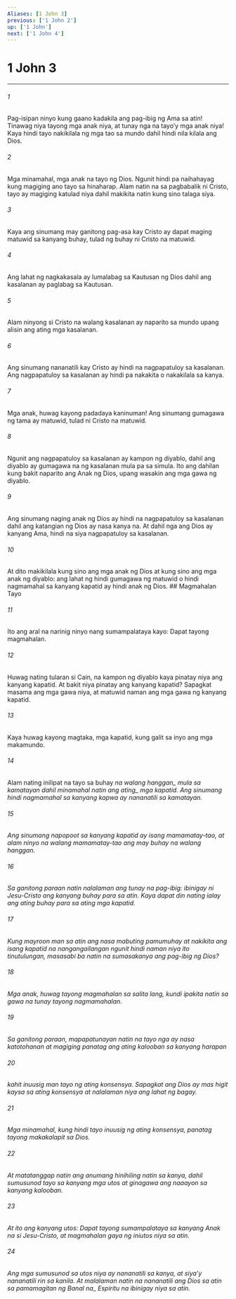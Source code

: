 ```yaml
---
Aliases: [1 John 3]
previous: ['1 John 2']
up: ['1 John']
next: ['1 John 4']
---
```

# 1 John 3

***






















###### 1 










Pag-isipan ninyo kung gaano kadakila ang pag-ibig ng Ama sa atin! Tinawag niya tayong mga anak niya, at tunay nga na tayoʼy mga anak niya! Kaya hindi tayo nakikilala ng mga tao sa mundo dahil hindi nila kilala ang Dios. 





















###### 2 










Mga minamahal, mga anak na tayo ng Dios. Ngunit hindi pa naihahayag kung magiging ano tayo sa hinaharap. Alam natin na sa pagbabalik ni Cristo, tayo ay magiging katulad niya dahil makikita natin kung sino talaga siya. 





















###### 3 










Kaya ang sinumang may ganitong pag-asa kay Cristo ay dapat maging matuwid sa kanyang buhay, tulad ng buhay ni Cristo na matuwid. 





















###### 4 










Ang lahat ng nagkakasala ay lumalabag sa Kautusan ng Dios dahil ang kasalanan ay paglabag sa Kautusan. 





















###### 5 










Alam ninyong si Cristo na walang kasalanan ay naparito sa mundo upang alisin ang ating mga kasalanan. 





















###### 6 










Ang sinumang nananatili kay Cristo ay hindi na nagpapatuloy sa kasalanan. Ang nagpapatuloy sa kasalanan ay hindi pa nakakita o nakakilala sa kanya. 





















###### 7 










Mga anak, huwag kayong padadaya kaninuman! Ang sinumang gumagawa ng tama ay matuwid, tulad ni Cristo na matuwid. 





















###### 8 










Ngunit ang nagpapatuloy sa kasalanan ay kampon ng diyablo, dahil ang diyablo ay gumagawa na ng kasalanan mula pa sa simula. Ito ang dahilan kung bakit naparito ang Anak ng Dios, upang wasakin ang mga gawa ng diyablo. 





















###### 9 










Ang sinumang naging anak ng Dios ay hindi na nagpapatuloy sa kasalanan dahil ang katangian ng Dios ay nasa kanya na. At dahil nga ang Dios ay kanyang Ama, hindi na siya nagpapatuloy sa kasalanan. 





















###### 10 










At dito makikilala kung sino ang mga anak ng Dios at kung sino ang mga anak ng diyablo: ang lahat ng hindi gumagawa ng matuwid o hindi nagmamahal sa kanyang kapatid ay hindi anak ng Dios. ## Magmahalan Tayo 





















###### 11 










Ito ang aral na narinig ninyo nang sumampalataya kayo: Dapat tayong magmahalan. 





















###### 12 










Huwag nating tularan si Cain, na kampon ng diyablo kaya pinatay niya ang kanyang kapatid. At bakit niya pinatay ang kanyang kapatid? Sapagkat masama ang mga gawa niya, at matuwid naman ang mga gawa ng kanyang kapatid. 





















###### 13 










Kaya huwag kayong magtaka, mga kapatid, kung galit sa inyo ang mga makamundo. 





















###### 14 










Alam nating inilipat na tayo sa buhay <i class="trans-change">na walang hanggan_ mula sa kamatayan dahil minamahal natin ang <i class="trans-change">ating_ mga kapatid. Ang sinumang hindi nagmamahal sa kanyang kapwa ay nananatili sa kamatayan. 





















###### 15 










Ang sinumang napopoot sa kanyang kapatid ay isang mamamatay-tao, at alam ninyo na walang mamamatay-tao ang may buhay na walang hanggan. 





















###### 16 










Sa ganitong paraan natin nalalaman ang tunay na pag-ibig: ibinigay ni Jesu-Cristo ang kanyang buhay para sa atin. Kaya dapat din nating ialay ang ating buhay para sa ating mga kapatid. 





















###### 17 










Kung mayroon man sa atin ang nasa mabuting pamumuhay at nakikita ang isang kapatid na nangangailangan ngunit hindi naman niya ito tinutulungan, masasabi ba natin na sumasakanya ang pag-ibig ng Dios? 





















###### 18 










Mga anak, huwag tayong magmahalan sa salita lang, kundi ipakita natin sa gawa na tunay tayong nagmamahalan. 





















###### 19 










Sa ganitong paraan, mapapatunayan natin na tayo nga ay nasa katotohanan at magiging panatag ang ating kalooban sa kanyang harapan 





















###### 20 










kahit inuusig man tayo ng ating konsensya. Sapagkat ang Dios ay mas higit kaysa sa ating konsensya at nalalaman niya ang lahat ng bagay. 





















###### 21 










Mga minamahal, kung hindi tayo inuusig ng ating konsensya, panatag tayong makakalapit sa Dios. 





















###### 22 










At matatanggap natin ang anumang hinihiling natin sa kanya, dahil sumusunod tayo sa kanyang mga utos at ginagawa ang naaayon sa kanyang kalooban. 





















###### 23 










At ito ang kanyang utos: Dapat tayong sumampalataya sa kanyang Anak na si Jesu-Cristo, at magmahalan gaya ng iniutos niya sa atin. 





















###### 24 










Ang mga sumusunod sa utos niya ay nananatili sa kanya, at siyaʼy nananatili rin sa kanila. At malalaman natin na nananatili ang Dios sa atin sa pamamagitan ng <i class="trans-change">Banal na_ Espiritu na ibinigay niya sa atin.
